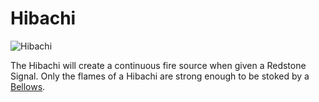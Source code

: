 # Hibachi

![Hibachi](block:betterwithmods:hibachi)

The Hibachi will create a continuous fire source when given a Redstone Signal. Only the flames of a Hibachi are strong enough to be stoked by a [Bellows](bellows.md).
 